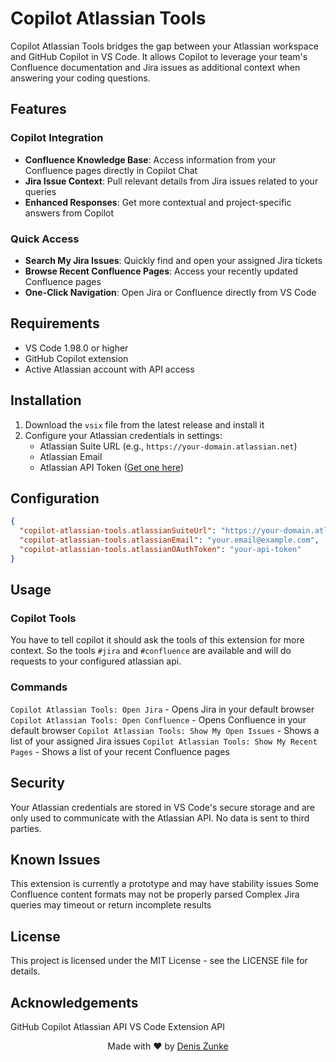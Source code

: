 # Copilot Atlassian Tools

Copilot Atlassian Tools bridges the gap between your Atlassian workspace and GitHub Copilot in VS Code. It allows Copilot to leverage your team's Confluence documentation and Jira issues as additional context when answering your coding questions.

## Features

### Copilot Integration

- **Confluence Knowledge Base**: Access information from your Confluence pages directly in Copilot Chat
- **Jira Issue Context**: Pull relevant details from Jira issues related to your queries
- **Enhanced Responses**: Get more contextual and project-specific answers from Copilot

### Quick Access

- **Search My Jira Issues**: Quickly find and open your assigned Jira tickets
- **Browse Recent Confluence Pages**: Access your recently updated Confluence pages
- **One-Click Navigation**: Open Jira or Confluence directly from VS Code

## Requirements

- VS Code 1.98.0 or higher
- GitHub Copilot extension
- Active Atlassian account with API access

## Installation

1. Download the `vsix` file from the latest release and install it
2. Configure your Atlassian credentials in settings:
   - Atlassian Suite URL (e.g., `https://your-domain.atlassian.net`)
   - Atlassian Email
   - Atlassian API Token ([Get one here](https://id.atlassian.com/manage-profile/security/api-tokens))

## Configuration

```json
{
  "copilot-atlassian-tools.atlassianSuiteUrl": "https://your-domain.atlassian.net",
  "copilot-atlassian-tools.atlassianEmail": "your.email@example.com",
  "copilot-atlassian-tools.atlassianOAuthToken": "your-api-token"
}
```

## Usage

### Copilot Tools

You have to tell copilot it should ask the tools of this extension for more context. So the tools `#jira` and `#confluence` are available and will do requests to your configured atlassian api.

### Commands

`Copilot Atlassian Tools: Open Jira` - Opens Jira in your default browser
`Copilot Atlassian Tools: Open Confluence` - Opens Confluence in your default browser
`Copilot Atlassian Tools: Show My Open Issues` - Shows a list of your assigned Jira issues
`Copilot Atlassian Tools: Show My Recent Pages` - Shows a list of your recent Confluence pages

## Security
Your Atlassian credentials are stored in VS Code's secure storage and are only used to communicate with the Atlassian API. No data is sent to third parties.

## Known Issues
This extension is currently a prototype and may have stability issues
Some Confluence content formats may not be properly parsed
Complex Jira queries may timeout or return incomplete results

## License
This project is licensed under the MIT License - see the LICENSE file for details.

## Acknowledgements
GitHub Copilot
Atlassian API
VS Code Extension API

<p align="center"> Made with ❤️ by <a href="https://github.com/deniszunke">Denis Zunke</a></p>
